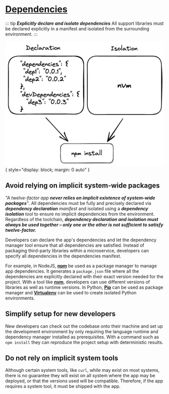 # [Dependencies](https://12factor.net/dependencies)

::: tip ***Explicitly declare and isolate dependencies***
All support libraries must be declared explicitly in a manifest and isolated from the surrounding environment.
:::
<br>  

![codebase-deploy](img/dependencies.png){ style="display: block; margin: 0 auto" }

## Avoid relying on implicit system-wide packages

*"A twelve-factor app **never relies on implicit existence of system-wide packages**"*. All dependencies must be fully and precisely declared via ***dependency declaration** manifest* and isolated using a ***dependency isolation** tool* to ensure no implicit dependencies from the environment.
Regardless of the toolchain, ***dependency declaration and isolation must always be used together – only one or the other is not sufficient to satisfy twelve-factor.***

Developers can declare the app's dependencies and let the dependency manager tool ensure that all dependencies are satisfied. Instead of packaging third-party libraries within a microservice, developers can specify all dependencies in the dependencies manifest.

For example, in NodeJS, [**npm**](https://www.npmjs.com/) be used as a package manager to manage app dependencies. It generates a ``package.json`` file where all the dependencies are explicitly declared with their exact version needed for the project. With a tool like [**nvm**](https://github.com/nvm-sh/nvm), developers can use different versions of libraries as well as runtime versions.
In Python, [**Pip**](https://pypi.org/project/pip/) can be used as package manager and [**Virtualenv**](https://virtualenv.pypa.io/en/latest/) can be used to create isolated Python environments.

## Simplify setup for new developers

New developers can check out the codebase onto their machine and set up the development environment by only requiring the language runtime and dependency manager installed as prerequisites. With a command such as ``npm install`` they can reproduce the project setup with deterministic results.

## Do not rely on implicit system tools

Although certain system tools, like ``curl``, while may exist on most systems, there is no guarantee they will exist on all system where the app may be deployed, or that the versions used will be compatible.
Therefore, if the app requires a system tool, it must be shipped with the app.
